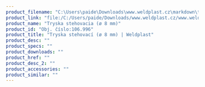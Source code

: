 ```yaml
---
product_filename: "C:\Users\paide\Downloads\www.weldplast.cz\markdown\tryska-stehovaci-o-8-mm.md"
product_link: "file:/C:/Users/paide/Downloads/www.weldplast.cz/www.weldplast.cz/sk/tryska-stehovaci-o-8-mm"
product_name: "Tryska stehovacia (ø 8 mm)"
product_id: "Obj. číslo:106.996"
product_title: "Tryska stehovací (ø 8 mm) | Weldplast"
product_desc: ""
product_specs: ""
product_downloads: ""
product_href: ""
product_desc_2: ""
product_accessories: ""
product_similar: ""
---
```

